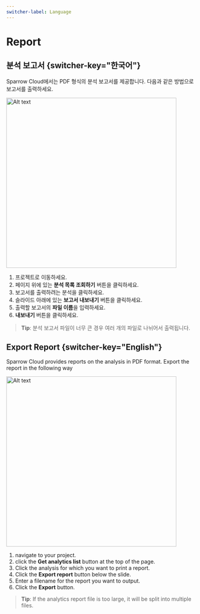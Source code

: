 ```yaml
---
switcher-label: Language
---
```

# Report

## 분석 보고서  {switcher-key="한국어"}

Sparrow Cloud에서는 PDF 형식의 분석 보고서를 제공합니다. 다음과 같은 방법으로 보고서를 출력하세요.

<img src="exportReport.png" alt="Alt text" width="450"/>

1. 프로젝트로 이동하세요.
2. 페이지 위에 있는 **분석 목록 조회하기** 버튼을 클릭하세요.
3. 보고서를 출력하려는 분석을 클릭하세요.
4. 슬라이드 아래에 있는 **보고서 내보내기** 버튼을 클릭하세요.
5. 출력할 보고서의 **파일 이름**을 입력하세요.
6. **내보내기** 버튼을 클릭하세요.

> **Tip**: 분석 보고서 파일이 너무 큰 경우 여러 개의 파일로 나뉘어서 출력됩니다.


## Export Report {switcher-key="English"}

Sparrow Cloud provides reports on the analysis in PDF format. Export the report in the following way

<img src="exportReport.png" alt="Alt text" width="450"/>

1. navigate to your project.
2. click the **Get analytics list** button at the top of the page.
3. Click the analysis for which you want to print a report.
4. Click the **Export report** button below the slide.
5. Enter a filename for the report you want to output.
6. Click the **Export** button.

> **Tip**: If the analytics report file is too large, it will be split into multiple files.
 